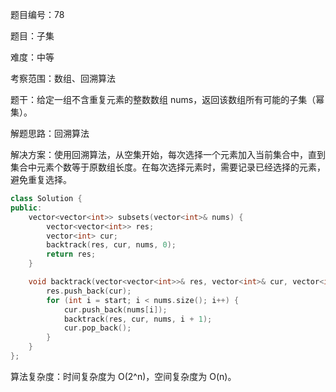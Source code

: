 题目编号：78

题目：子集

难度：中等

考察范围：数组、回溯算法

题干：给定一组不含重复元素的整数数组 nums，返回该数组所有可能的子集（幂集）。

解题思路：回溯算法

解决方案：使用回溯算法，从空集开始，每次选择一个元素加入当前集合中，直到集合中元素个数等于原数组长度。在每次选择元素时，需要记录已经选择的元素，避免重复选择。

```cpp
class Solution {
public:
    vector<vector<int>> subsets(vector<int>& nums) {
        vector<vector<int>> res;
        vector<int> cur;
        backtrack(res, cur, nums, 0);
        return res;
    }

    void backtrack(vector<vector<int>>& res, vector<int>& cur, vector<int>& nums, int start) {
        res.push_back(cur);
        for (int i = start; i < nums.size(); i++) {
            cur.push_back(nums[i]);
            backtrack(res, cur, nums, i + 1);
            cur.pop_back();
        }
    }
};
```

算法复杂度：时间复杂度为 O(2^n)，空间复杂度为 O(n)。